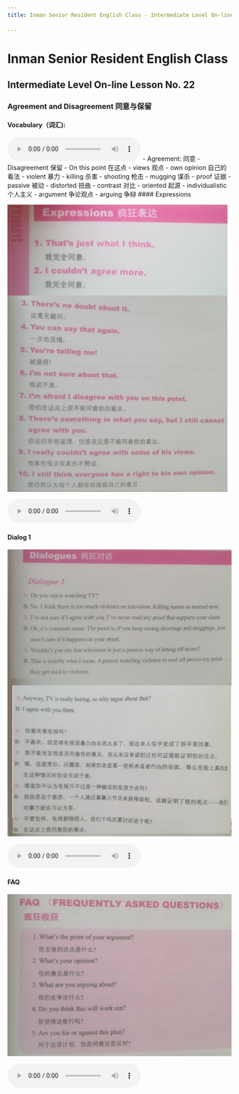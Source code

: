 ```yaml
---
title: Inman Senior Resident English Class - Intermediate Level On-line Lesson No. 21

---
```

# Inman Senior Resident English Class
## Intermediate Level On-line Lesson No. 22
### Agreement and Disagreement 同意与保留

#### Vocabulary（词汇):
<audio controls>
  <source src="/22vocab.mp3" type="audio/mpeg">
  Your browser does not support the audio element.
</audio>
- Agreement:  同意
- Disagreement  保留
- On this point 在这点
- views 观点
- own opinion 自己的看法
- violent 暴力
- killing 杀害
- shooting  枪击
- mugging		谋杀
- proof			证据
- passive		被动
- distorted 扭曲
- contrast  对比
- oriented  起源
- individualistic 个人主义
- argument  争论观点
- arguing   争辩
#### Expressions

![Expressions](/22expressions.jpg)

<audio controls>
  <source src="/22expressions.mp3" type="audio/mpeg">
  Your browser does not support the audio element.
</audio>

#### Dialog 1

![Dialog 1](/22dialog1.jpg)

<audio controls>
  <source src="/22dialog1.mp3" type="audio/mpeg">
  Your browser does not support the audio element.
</audio>

#### FAQ

![FAQ](/22FAQ.jpg)

<audio controls>
  <source src="/22FAQ.mp3" type="audio/mpeg">
  Your browser does not support the audio element.
</audio>
